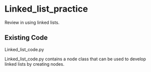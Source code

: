 # Linked_list_practice
Review in using linked lists.

## Existing Code

Linked_list_code.py

Linked_list_code.py contains a node class that can be used to develop linked lists by creating nodes.
